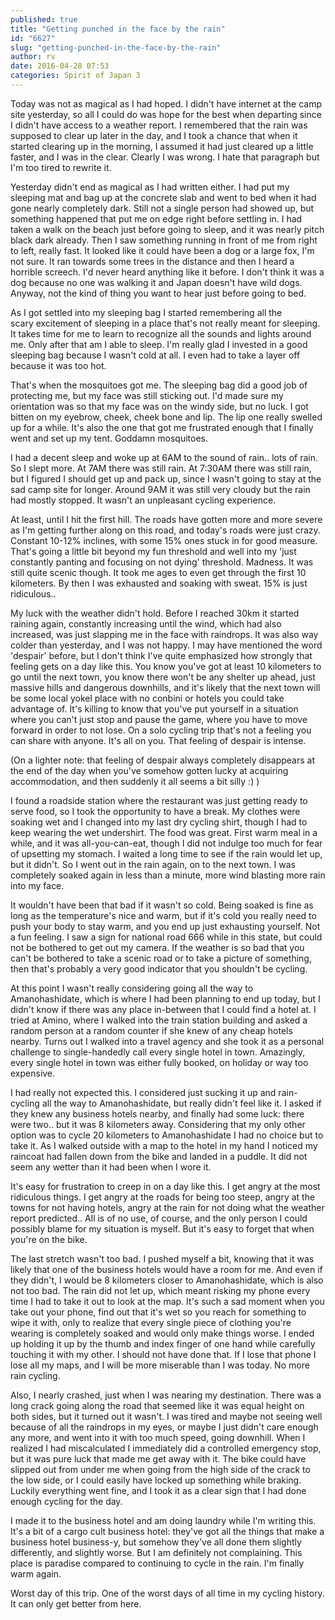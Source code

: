```yaml
---
published: true
title: "Getting punched in the face by the rain"
id: "6627"
slug: "getting-punched-in-the-face-by-the-rain"
author: rv
date: 2016-04-28 07:53
categories: Spirit of Japan 3
---
```

Today was not as magical as I had hoped. I didn't have internet at the camp site yesterday, so all I could do was hope for the best when departing since I didn't have access to a weather report. I remembered that the rain was supposed to clear up later in the day, and I took a chance that when it started clearing up in the morning, I assumed it had just cleared up a little faster, and I was in the clear. Clearly I was wrong. I hate that paragraph but I'm too tired to rewrite it.

Yesterday didn't end as magical as I had written either. I had put my sleeping mat and bag up at the concrete slab and went to bed when it had gone nearly completely dark. Still not a single person had showed up, but something happened that put me on edge right before settling in. I had taken a walk on the beach just before going to sleep, and it was nearly pitch black dark already. Then I saw something running in front of me from right to left, really fast. It looked like it could have been a dog or a large fox, I'm not sure. It ran towards some trees in the distance and then I heard a horrible screech. I'd never heard anything like it before. I don't think it was a dog because no one was walking it and Japan doesn't have wild dogs. Anyway, not the kind of thing you want to hear just before going to bed.

As I got settled into my sleeping bag I started remembering all the scary excitement of sleeping in a place that's not really meant for sleeping. It takes time for me to learn to recognize all the sounds and lights around me. Only after that am I able to sleep. I'm really glad I invested in a good sleeping bag because I wasn't cold at all. I even had to take a layer off because it was too hot.

That's when the mosquitoes got me. The sleeping bag did a good job of protecting me, but my face was still sticking out. I'd made sure my orientation was so that my face was on the windy side, but no luck. I got bitten on my eyebrow, cheek, cheek bone and lip. The lip one really swelled up for a while. It's also the one that got me frustrated enough that I finally went and set up my tent. Goddamn mosquitoes.

I had a decent sleep and woke up at 6AM to the sound of rain.. lots of rain. So I slept more. At 7AM there was still rain. At 7:30AM there was still rain, but I figured I should get up and pack up, since I wasn't going to stay at the sad camp site for longer. Around 9AM it was still very cloudy but the rain had mostly stopped. It wasn't an unpleasant cycling experience.

At least, until I hit the first hill. The roads have gotten more and more severe as I'm getting further along on this road, and today's roads were just crazy. Constant 10-12% inclines, with some 15% ones stuck in for good measure. That's going a little bit beyond my fun threshold and well into my 'just constantly panting and focusing on not dying' threshold. Madness. It was still quite scenic though. It took me ages to even get through the first 10 kilometers. By then I was exhausted and soaking with sweat. 15% is just ridiculous..

My luck with the weather didn't hold. Before I reached 30km it started raining again, constantly increasing until the wind, which had also increased, was just slapping me in the face with raindrops. It was also way colder than yesterday, and I was not happy. I may have mentioned the word 'despair' before, but I don't think I've quite emphasized how strongly that feeling gets on a day like this. You know you've got at least 10 kilometers to go until the next town, you know there won't be any shelter up ahead, just massive hills and dangerous downhills, and it's likely that the next town will be some local yokel place with no conbini or hotels you could take advantage of. It's killing to know that you've put yourself in a situation where you can't just stop and pause the game, where you have to move forward in order to not lose. On a solo cycling trip that's not a feeling you can share with anyone. It's all on you. That feeling of despair is intense.

(On a lighter note: that feeling of despair always completely disappears at the end of the day when you've somehow gotten lucky at acquiring accommodation, and then suddenly it all seems a bit silly :) )

I found a roadside station where the restaurant was just getting ready to serve food, so I took the opportunity to have a break. My clothes were soaking wet and I changed into my last dry cycling shirt, though I had to keep wearing the wet undershirt. The food was great. First warm meal in a while, and it was all-you-can-eat, though I did not indulge too much for fear of upsetting my stomach. I waited a long time to see if the rain would let up, but it didn't. So I went out in the rain again, on to the next town. I was completely soaked again in less than a minute, more wind blasting more rain into my face.

It wouldn't have been that bad if it wasn't so cold. Being soaked is fine as long as the temperature's nice and warm, but if it's cold you really need to push your body to stay warm, and you end up just exhausting yourself. Not a fun feeling. I saw a sign for national road 666 while in this state, but could not be bothered to get out my camera. If the weather is so bad that you can't be bothered to take a scenic road or to take a picture of something, then that's probably a very good indicator that you shouldn't be cycling.

At this point I wasn't really considering going all the way to Amanohashidate, which is where I had been planning to end up today, but I didn't know if there was any place in-between that I could find a hotel at. I tried at Amino, where I walked into the train station building and asked a random person at a random counter if she knew of any cheap hotels nearby. Turns out I walked into a travel agency and she took it as a personal challenge to single-handedly call every single hotel in town. Amazingly, every single hotel in town was either fully booked, on holiday or way too expensive.

I had really not expected this. I considered just sucking it up and rain-cycling all the way to Amanohashidate, but really didn't feel like it. I asked if they knew any business hotels nearby, and finally had some luck: there were two.. but it was 8 kilometers away. Considering that my only other option was to cycle 20 kilometers to Amanohashidate I had no choice but to take it. As I walked outside with a map to the hotel in my hand I noticed my raincoat had fallen down from the bike and landed in a puddle. It did not seem any wetter than it had been when I wore it.

It's easy for frustration to creep in on a day like this. I get angry at the most ridiculous things. I get angry at the roads for being too steep, angry at the towns for not having hotels, angry at the rain for not doing what the weather report predicted.. All is of no use, of course, and the only person I could possibly blame for my situation is myself. But it's easy to forget that when you're on the bike.

The last stretch wasn't too bad. I pushed myself a bit, knowing that it was likely that one of the business hotels would have a room for me. And even if they didn't, I would be 8 kilometers closer to Amanohashidate, which is also not too bad. The rain did not let up, which meant risking my phone every time I had to take it out to look at the map. It's such a sad moment when you take out your phone, find out that it's wet so you reach for something to wipe it with, only to realize that every single piece of clothing you're wearing is completely soaked and would only make things worse. I ended up holding it up by the thumb and index finger of one hand while carefully touching it with my other. I should not have done that. If I lose that phone I lose all my maps, and I will be more miserable than I was today. No more rain cycling.

Also, I nearly crashed, just when I was nearing my destination. There was a long crack going along the road that seemed like it was equal height on both sides, but it turned out it wasn't. I was tired and maybe not seeing well because of all the raindrops in my eyes, or maybe I just didn't care enough any more, and went into it with too much speed, going downhill. When I realized I had miscalculated I immediately did a controlled emergency stop, but it was pure luck that made me get away with it. The bike could have slipped out from under me when going from the high side of the crack to the low side, or I could easily have locked up something while braking. Luckily everything went fine, and I took it as a clear sign that I had done enough cycling for the day.

I made it to the business hotel and am doing laundry while I'm writing this. It's a bit of a cargo cult business hotel: they've got all the things that make a business hotel business-y, but somehow they've all done them slightly differently, and slightly worse. But I am definitely not complaining. This place is paradise compared to continuing to cycle in the rain. I'm finally warm again.

Worst day of this trip. One of the worst days of all time in my cycling history. It can only get better from here.